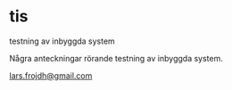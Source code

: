 # tis
testning av inbyggda system

Några anteckningar rörande testning av inbyggda system.

lars.frojdh@gmail.com
